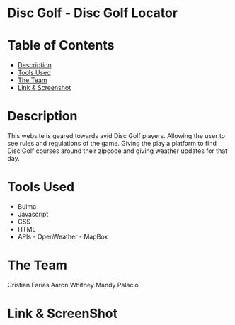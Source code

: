# Disc Golf - Disc Golf Locator
# Table of Contents
* [Description](#description)
* [Tools Used](#tools-used)
* [The Team](#the-team)
* [Link & Screenshot](#link-&-screenshot)
# Description
This website is geared towards avid Disc Golf players. Allowing the user to see rules and regulations of the game. Giving the play a platform to find Disc Golf courses around their zipcode and giving weather updates for that day.
# Tools Used
* Bulma
* Javascript
* CSS
* HTML
* APIs - OpenWeather - MapBox
# The Team
Cristian Farias 
Aaron Whitney
Mandy Palacio
# Link & ScreenShot